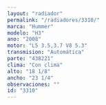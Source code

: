 ```yaml
---
layout: "radiador"
permalink: "/radiadores/3310/"
marca: "Hummer"
modelo: "H3"
ano: "2008"
motor: "L5 3.5,3.7 V8 5.3"
transmision: "Automática"
parte: "438221"
clima: "Con clima"
alto: "18 1/8"
ancho: "23 1/4"
observaciones: ""
id: "3310"
---
```


